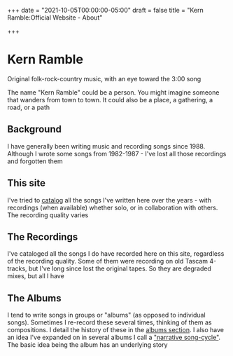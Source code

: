 +++
date = "2021-10-05T00:00:00-05:00"
draft = false
title = "Kern Ramble:Official Website - About"

+++
# Kern Ramble

Original folk-rock-country music, with an eye toward the 3:00 song

The name "Kern Ramble" could be a person.  You might imagine someone that wanders from town to town. 
It could also be a place, a gathering, a road, or a path

## Background

I have generally been writing music and recording songs since 1988.  Although I wrote some 
songs from 1982-1987 - I've lost all those recordings and forgotten them

## This site

I've tried to <a href="/catalog">catalog</a> all the songs I've written here over the years - with recordings (when available)
whether solo, or in collaboration with others.  The recording quality varies

## The Recordings

I've cataloged all the songs I do have recorded here on this site, regardless of the recording quality. 
Some of them were recording on old Tascam 4-tracks, but I've long since lost the original tapes.  So
they are degraded mixes, but all I have

## The Albums

I tend to write songs in groups or "albums" (as opposed to individual songs).  Sometimes I re-record
these several times, thinking of them as compositions.  I detail the history of these in the 
<a class="underline" href="/albums/">albums section</a>.  I also have an idea I've expanded on
in several albums I call a <a href="/narrative/">"narrative song-cycle"</a>.  The basic idea being
the album has an underlying story

